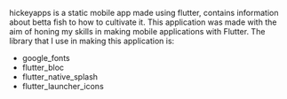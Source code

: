 hickeyapps is a static mobile app made using flutter, contains information about betta fish to how to cultivate it.
This application was made with the aim of honing my skills in making mobile applications with Flutter.
The library that I use in making this application is:

- google_fonts
- flutter_bloc
- flutter_native_splash
- flutter_launcher_icons
